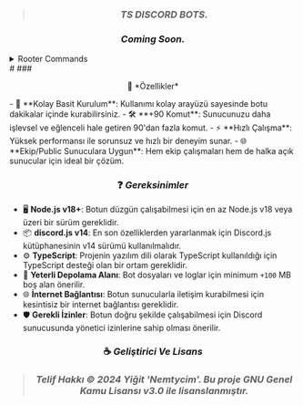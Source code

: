 > ### <p align="center"> ***TS DISCORD BOTS.*** </p> 
  ### <p align="center"> *Coming Soon.* </p> 
<details>
<summary>Rooter Commands</summary>

<table>
  <thead>
    <th>Komut & Sistem</th>
    <th>Resim</th>
  </thead>
<tbody>
  <tr>
  <td>Setup Sistemi</td>
  <td>
<img src="https://cdn.discordapp.com/attachments/1225700973213782020/1230793141267992637/image.png?ex=66349c6f&is=6622276f&hm=1924a87b68135349fbc0a64699890af5f473cf43e20eb548c01764929acdb14a&" alt="Setup Image" style="max-width: 100%;">
</td>

</tr>
  <tr>
  <td>Bot Ayar Sistemi</td>
  <td>
<img src="https://cdn.discordapp.com/attachments/1225700973213782020/1230793749647589407/image.png?ex=66349d00&is=66222800&hm=78d5e592f9262f6ca771577656e845b0b63788014364b8b576558a728d188c2a&" alt="Kısayol Panel" style="max-width: 100%;">
</td>
</tr>
  <tr>
  <td>Koruma Sistemi</td>
  <td>
<img src="https://cdn.discordapp.com/attachments/1225700973213782020/1230794207875305482/image.png?ex=66349d6e&is=6622286e&hm=181f3e78d35cb365353539fa240341812b143b480dda2a945e2035de78151608&" alt="Shield Image" style="max-width: 100%;">
</td>
</tr>
  
</tbody>
</table>
</details>
#
### <p align="center"> 💎 *Özellikler* </p> 
- 🚀 **Kolay Basit Kurulum**: Kullanımı kolay arayüzü sayesinde botu dakikalar içinde kurabilirsiniz.  
- 🛠️ **+90 Komut**: Sunucunuzu daha işlevsel ve eğlenceli hale getiren 90'dan fazla komut.  
- ⚡ **Hızlı Çalışma**: Yüksek performansı ile sorunsuz ve hızlı bir deneyim sunar.  
- 🌐 **Ekip/Public Sunuculara Uygun**: Hem ekip çalışmaları hem de halka açık sunucular için ideal bir çözüm.
  
### <p align="center"> ❓ *Gereksinimler* </p>
- 🖥️ **Node.js v18+**: Botun düzgün çalışabilmesi için en az Node.js v18 veya üzeri bir sürüm gereklidir.  
- 📦 **discord.js v14**: En son özelliklerden yararlanmak için Discord.js kütüphanesinin v14 sürümü kullanılmalıdır.  
- ⚙️ **TypeScript**: Projenin yazılım dili olarak TypeScript kullanıldığı için TypeScript desteği olan bir ortam gereklidir.  
- 💾 **Yeterli Depolama Alanı**: Bot dosyaları ve loglar için minimum ` +100 ` MB boş alan önerilir.  
- 🌐 **İnternet Bağlantısı**: Botun sunucularla iletişim kurabilmesi için kesintisiz bir internet bağlantısı gereklidir.  
- 🛡️ **Gerekli İzinler**: Botun doğru şekilde çalışabilmesi için Discord sunucusunda yönetici izinlerine sahip olması önerilir.

### <p align="center"> ☕ *Geliştirici Ve Lisans* </p>
> ### <p align="center"> *Telif Hakkı © 2024 Yiğit 'Nemtycim'. Bu proje GNU Genel Kamu Lisansı v3.0 ile lisanslanmıştır.* </p> 
